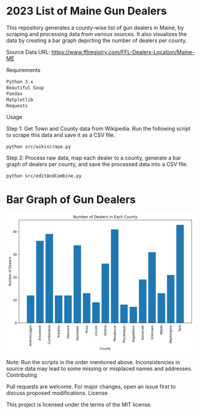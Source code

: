 # 2023 List of Maine Gun Dealers

This repository generates a county-wise list of gun dealers in Maine, by scraping and processing data from various sources. It also visualizes the data by creating a bar graph depicting the number of dealers per county.

Source Data URL: https://www.fflregistry.com/FFL-Dealers-Location/Maine-ME

Requirements

    Python 3.x
    Beautiful Soup
    Pandas
    Matplotlib
    Requests

Usage

Step 1: Get Town and County data from Wikipedia. Run the following script to scrape this data and save it as a CSV file.

```
python src/wikiscrape.py
```
Step 2: Process raw data, map each dealer to a county, generate a bar graph of dealers per county, and save the processed data into a CSV file.

```
python src/editAndCombine.py
```


# Bar Graph of Gun Dealers 
<img src="Bar Graph of Gun Dealers.png" width=500>

Note: Run the scripts in the order mentioned above. Inconsistencies in source data may lead to some missing or misplaced names and addresses.
Contributing

Pull requests are welcome. For major changes, open an issue first to discuss proposed modifications.
License

This project is licensed under the terms of the MIT license.

